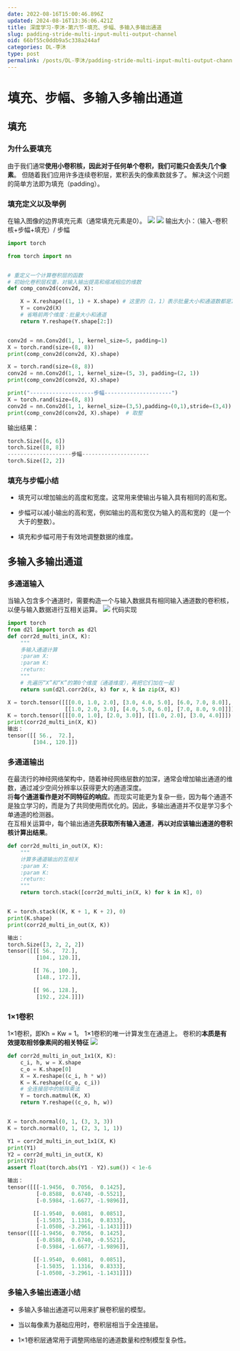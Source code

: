 ```yaml
---
date: 2022-08-16T15:00:46.896Z
updated: 2024-08-16T13:36:06.421Z
title: 深度学习-李沐-第六节-填充、步幅、多输入多输出通道
slug: padding-stride-multi-input-multi-output-channel
oid: 66bf55c0ddb9a5c338a244af
categories: DL-李沐
type: post
permalink: /posts/DL-李沐/padding-stride-multi-input-multi-output-channel
---
```



# 填充、步幅、多输入多输出通道

## 填充

### 为什么要填充

由于我们通常**使用小卷积核，因此对于任何单个卷积，我们可能只会丢失几个像素**。 但随着我们应用许多连续卷积层，累积丢失的像素数就多了。 解决这个问题的简单方法即为填充（padding）。

### 填充定义以及举例

在输入图像的边界填充元素（通常填充元素是0）。
![](https://qiniu.kanes.top/blog/dc02f128.png)
![](https://qiniu.kanes.top/blog/96e80c8a.png)
输出大小：（输入-卷积核+步幅+填充）/ 步幅

```python
import torch

from torch import nn


# 重定义一个计算卷积层的函数
# 初始化卷积层权重，对输入输出提高和缩减相应的维数
def comp_conv2d(conv2d, X):

    X = X.reshape((1, 1) + X.shape) # 这里的（1，1）表示批量大小和通道数都是1
    Y = conv2d(X)
    # 省略前两个维度：批量大小和通道
    return Y.reshape(Y.shape[2:])


conv2d = nn.Conv2d(1, 1, kernel_size=5, padding=1)
X = torch.rand(size=(8, 8))
print(comp_conv2d(conv2d, X).shape)

X = torch.rand(size=(8, 8))
conv2d = nn.Conv2d(1, 1, kernel_size=(5, 3), padding=(2, 1))
print(comp_conv2d(conv2d, X).shape)

print("--------------------步幅---------------------")
X = torch.rand(size=(8, 8))
conv2d = nn.Conv2d(1, 1, kernel_size=(3,5),padding=(0,1),stride=(3,4))
print(comp_conv2d(conv2d, X).shape)  # 取整
```

输出结果：

```python
torch.Size([6, 6])
torch.Size([8, 8])
--------------------步幅---------------------
torch.Size([2, 2])
```

### 填充与步幅小结

* 填充可以增加输出的高度和宽度。这常用来使输出与输入具有相同的高和宽。

* 步幅可以减小输出的高和宽，例如输出的高和宽仅为输入的高和宽的（是一个大于的整数）。

* 填充和步幅可用于有效地调整数据的维度。

## 多输入多输出通道

### 多通道输入

当输入包含多个通道时，需要构造一个与输入数据具有相同输入通道数的卷积核，以便与输入数据进行互相关运算。
![](https://qiniu.kanes.top/blog/f7ca27dd.png)
代码实现

```python
import torch
from d2l import torch as d2l
def corr2d_multi_in(X, K):
    """
    多输入通道计算
    :param X:
    :param K:
    :return:
    """
    # 先遍历“X”和“K”的第0个维度（通道维度），再把它们加在一起
    return sum(d2l.corr2d(x, k) for x, k in zip(X, K))

X = torch.tensor([[[0.0, 1.0, 2.0], [3.0, 4.0, 5.0], [6.0, 7.0, 8.0]],
                  [[1.0, 2.0, 3.0], [4.0, 5.0, 6.0], [7.0, 8.0, 9.0]]])
K = torch.tensor([[[0.0, 1.0], [2.0, 3.0]], [[1.0, 2.0], [3.0, 4.0]]])
print(corr2d_multi_in(X, K))
输出：
tensor([[ 56.,  72.],
        [104., 120.]])

```

### 多通道输出

在最流行的神经网络架构中，随着神经网络层数的加深，通常会增加输出通道的维数，通过减少空间分辨率以获得更大的通道深度。  
将**每个通道看作是对不同特征的响应**。而现实可能更为复杂一些，因为每个通道不是独立学习的，而是为了共同使用而优化的。因此，多输出通道并不仅是学习多个单通道的检测器。  
在互相关运算中，每个输出通道**先获取所有输入通道**，**再以对应该输出通道的卷积核计算出结果**。

```python
def corr2d_multi_in_out(X, K):
    """
    计算多通道输出的互相关
    :param X:
    :param K:
    :return:
    """
    return torch.stack([corr2d_multi_in(X, k) for k in K], 0)


K = torch.stack((K, K + 1, K + 2), 0)
print(K.shape)
print(corr2d_multi_in_out(X, K))

输出：
torch.Size([3, 2, 2, 2])
tensor([[[ 56.,  72.],
         [104., 120.]],

        [[ 76., 100.],
         [148., 172.]],

        [[ 96., 128.],
         [192., 224.]]])
```

### 1×1卷积

1×1卷积，即Kh = Kw = 1。 1×1卷积的唯一计算发生在通道上。 
卷积的**本质是有效提取相邻像素间的相关特征**
![](https://qiniu.kanes.top/blog/2efbf460.png)

```python
def corr2d_multi_in_out_1x1(X, K):
    c_i, h, w = X.shape
    c_o = K.shape[0]
    X = X.reshape((c_i, h * w))
    K = K.reshape((c_o, c_i))
    # 全连接层中的矩阵乘法
    Y = torch.matmul(K, X)
    return Y.reshape((c_o, h, w))


X = torch.normal(0, 1, (3, 3, 3))
K = torch.normal(0, 1, (2, 3, 1, 1))

Y1 = corr2d_multi_in_out_1x1(X, K)
print(Y1)
Y2 = corr2d_multi_in_out(X, K)
print(Y2)
assert float(torch.abs(Y1 - Y2).sum()) < 1e-6

输出：
tensor([[[-1.9456,  0.7056,  0.1425],
         [-0.8588,  0.6740, -0.5521],
         [-0.5984, -1.6677, -1.9896]],

        [[-1.9540,  0.6081,  0.0851],
         [-1.5035,  1.1316,  0.8333],
         [-1.0508, -3.2961, -1.1431]]])
tensor([[[-1.9456,  0.7056,  0.1425],
         [-0.8588,  0.6740, -0.5521],
         [-0.5984, -1.6677, -1.9896]],

        [[-1.9540,  0.6081,  0.0851],
         [-1.5035,  1.1316,  0.8333],
         [-1.0508, -3.2961, -1.1431]]])

```

### 多输入多输出通道小结

* 多输入多输出通道可以用来扩展卷积层的模型。

* 当以每像素为基础应用时，卷积层相当于全连接层。

* 1×1卷积层通常用于调整网络层的通道数量和控制模型复杂性。